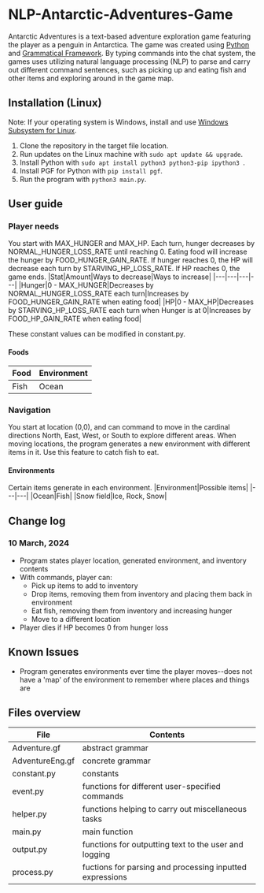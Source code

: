 # NLP-Antarctic-Adventures-Game

Antarctic Adventures is a text-based adventure exploration game featuring the player as a penguin in Antarctica. The game was created using [Python](https://www.python.org/) and [Grammatical Framework](https://www.grammaticalframework.org/). By typing commands into the chat system, the games uses utilizing natural language processing (NLP) to parse and carry out different command sentences, such as picking up and eating fish and other items and exploring around in the game map.

## Installation (Linux)

Note: If your operating system is Windows, install and use [Windows Subsystem for Linux](https://learn.microsoft.com/en-us/windows/wsl/install).

1. Clone the repository in the target file location.
2. Run updates on the Linux machine with `sudo apt update && upgrade`.
3. Install Python with `sudo apt install python3 python3-pip ipython3 `.
4. Install PGF for Python with `pip install pgf`.
5. Run the program with `python3 main.py`.

## User guide

### Player needs
You start with MAX_HUNGER and MAX_HP. Each turn, hunger decreases by NORMAL_HUNGER_LOSS_RATE until reaching 0. Eating food will increase the hunger by FOOD_HUNGER_GAIN_RATE. If hunger reaches 0, the HP will decrease each turn by STARVING_HP_LOSS_RATE. If HP reaches 0, the game ends.
|Stat|Amount|Ways to decrease|Ways to increase|
|---|---|---|---|
|Hunger|0 - MAX_HUNGER|Decreases by NORMAL_HUNGER_LOSS_RATE each turn|Increases by FOOD_HUNGER_GAIN_RATE when eating food|
|HP|0 - MAX_HP|Decreases by STARVING_HP_LOSS_RATE each turn when Hunger is at 0|Increases by FOOD_HP_GAIN_RATE when eating food|

These constant values can be modified in constant.py.

#### Foods
|Food|Environment|
|---|---|
|Fish|Ocean|

### Navigation
You start at location (0,0), and can command to move in the cardinal directions North, East, West, or South to explore different areas. When moving locations, the program generates a new environment with different items in it. Use this feature to catch fish to eat.

#### Environments
Certain items generate in each environment.
|Environment|Possible items|
|---|---|
|Ocean|Fish|
|Snow field|Ice, Rock, Snow|

## Change log
### 10 March, 2024
- Program states player location, generated environment, and inventory contents
- With commands, player can:
  - Pick up items to add to inventory
  - Drop items, removing them from inventory and placing them back in environment
  - Eat fish, removing them from inventory and increasing hunger
  - Move to a different location
- Player dies if HP becomes 0 from hunger loss

## Known Issues
- Program generates environments ever time the player moves--does not have a 'map' of the environment to remember where places and things are

## Files overview
|File|Contents|
|---|---|
|Adventure.gf|abstract grammar|
|AdventureEng.gf|concrete grammar|
|constant.py|constants|
|event.py|functions for different user-specified commands|
|helper.py|functions helping to carry out miscellaneous tasks|
|main.py|main function|
|output.py|functions for outputting text to the user and logging|
|process.py|fuctions for parsing and processing inputted expressions|
